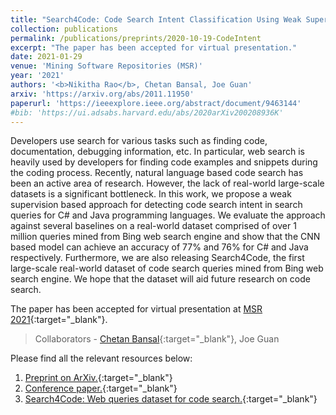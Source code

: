 ```yaml
---
title: "Search4Code: Code Search Intent Classification Using Weak Supervision"
collection: publications
permalink: /publications/preprints/2020-10-19-CodeIntent
excerpt: "The paper has been accepted for virtual presentation."
date: 2021-01-29
venue: 'Mining Software Repositories (MSR)'
year: '2021'
authors: '<b>Nikitha Rao</b>, Chetan Bansal, Joe Guan'
arxiv: 'https://arxiv.org/abs/2011.11950'
paperurl: 'https://ieeexplore.ieee.org/abstract/document/9463144'
#bib: 'https://ui.adsabs.harvard.edu/abs/2020arXiv200208936K'
---
```


Developers use search for various tasks such as finding code, documentation, debugging information, etc. In particular, web search is heavily used by developers for finding code examples and snippets during the coding process. Recently, natural language based code search has been an active area of research. However, the lack of real-world large-scale datasets is a significant bottleneck. In this work, we propose a weak supervision based approach for detecting code search intent in search queries for C# and Java programming languages. We evaluate the approach against several baselines on a real-world dataset comprised of over 1 million queries mined from Bing web search engine and show that the CNN based model can achieve an accuracy of 77% and 76% for C# and Java respectively. Furthermore, we are also releasing Search4Code, the first large-scale real-world dataset of code search queries mined from Bing web search engine. We hope that the dataset will aid future research on code search.

The paper has been accepted for virtual presentation at [MSR 2021](https://2021.msrconf.org/){:target="_blank"}. 

> Collaborators - [Chetan Bansal](https://www.microsoft.com/en-us/research/people/chetanb/){:target="_blank"}, Joe Guan

Please find all the relevant resources below:
1. [Preprint on ArXiv.](https://arxiv.org/abs/2011.11950){:target="_blank"}
2. [Conference paper.](https://ieeexplore.ieee.org/abstract/document/9463144){:target="_blank"}
3. [Search4Code: Web queries dataset for code search.](https://github.com/microsoft/Search4Code/){:target="_blank"}

    